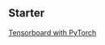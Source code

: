 <h2>Starter</h2>

<a href="../notebooks/1_7_visualizing_models_data_and_training_with_tensorboard_jp.html">Tensorboard with PyTorch</a>